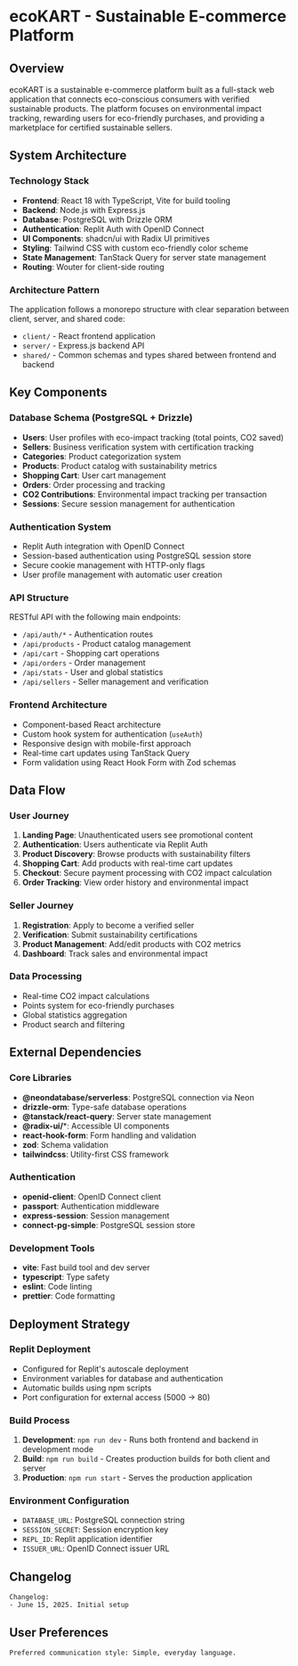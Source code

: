 # ecoKART - Sustainable E-commerce Platform

## Overview

ecoKART is a sustainable e-commerce platform built as a full-stack web application that connects eco-conscious consumers with verified sustainable products. The platform focuses on environmental impact tracking, rewarding users for eco-friendly purchases, and providing a marketplace for certified sustainable sellers.

## System Architecture

### Technology Stack
- **Frontend**: React 18 with TypeScript, Vite for build tooling
- **Backend**: Node.js with Express.js
- **Database**: PostgreSQL with Drizzle ORM
- **Authentication**: Replit Auth with OpenID Connect
- **UI Components**: shadcn/ui with Radix UI primitives
- **Styling**: Tailwind CSS with custom eco-friendly color scheme
- **State Management**: TanStack Query for server state management
- **Routing**: Wouter for client-side routing

### Architecture Pattern
The application follows a monorepo structure with clear separation between client, server, and shared code:
- `client/` - React frontend application
- `server/` - Express.js backend API
- `shared/` - Common schemas and types shared between frontend and backend

## Key Components

### Database Schema (PostgreSQL + Drizzle)
- **Users**: User profiles with eco-impact tracking (total points, CO2 saved)
- **Sellers**: Business verification system with certification tracking
- **Categories**: Product categorization system
- **Products**: Product catalog with sustainability metrics
- **Shopping Cart**: User cart management
- **Orders**: Order processing and tracking
- **CO2 Contributions**: Environmental impact tracking per transaction
- **Sessions**: Secure session management for authentication

### Authentication System
- Replit Auth integration with OpenID Connect
- Session-based authentication using PostgreSQL session store
- Secure cookie management with HTTP-only flags
- User profile management with automatic user creation

### API Structure
RESTful API with the following main endpoints:
- `/api/auth/*` - Authentication routes
- `/api/products` - Product catalog management
- `/api/cart` - Shopping cart operations
- `/api/orders` - Order management
- `/api/stats` - User and global statistics
- `/api/sellers` - Seller management and verification

### Frontend Architecture
- Component-based React architecture
- Custom hook system for authentication (`useAuth`)
- Responsive design with mobile-first approach
- Real-time cart updates using TanStack Query
- Form validation using React Hook Form with Zod schemas

## Data Flow

### User Journey
1. **Landing Page**: Unauthenticated users see promotional content
2. **Authentication**: Users authenticate via Replit Auth
3. **Product Discovery**: Browse products with sustainability filters
4. **Shopping Cart**: Add products with real-time cart updates
5. **Checkout**: Secure payment processing with CO2 impact calculation
6. **Order Tracking**: View order history and environmental impact

### Seller Journey
1. **Registration**: Apply to become a verified seller
2. **Verification**: Submit sustainability certifications
3. **Product Management**: Add/edit products with CO2 metrics
4. **Dashboard**: Track sales and environmental impact

### Data Processing
- Real-time CO2 impact calculations
- Points system for eco-friendly purchases
- Global statistics aggregation
- Product search and filtering

## External Dependencies

### Core Libraries
- **@neondatabase/serverless**: PostgreSQL connection via Neon
- **drizzle-orm**: Type-safe database operations
- **@tanstack/react-query**: Server state management
- **@radix-ui/***: Accessible UI components
- **react-hook-form**: Form handling and validation
- **zod**: Schema validation
- **tailwindcss**: Utility-first CSS framework

### Authentication
- **openid-client**: OpenID Connect client
- **passport**: Authentication middleware
- **express-session**: Session management
- **connect-pg-simple**: PostgreSQL session store

### Development Tools
- **vite**: Fast build tool and dev server
- **typescript**: Type safety
- **eslint**: Code linting
- **prettier**: Code formatting

## Deployment Strategy

### Replit Deployment
- Configured for Replit's autoscale deployment
- Environment variables for database and authentication
- Automatic builds using npm scripts
- Port configuration for external access (5000 → 80)

### Build Process
1. **Development**: `npm run dev` - Runs both frontend and backend in development mode
2. **Build**: `npm run build` - Creates production builds for both client and server
3. **Production**: `npm run start` - Serves the production application

### Environment Configuration
- `DATABASE_URL`: PostgreSQL connection string
- `SESSION_SECRET`: Session encryption key
- `REPL_ID`: Replit application identifier
- `ISSUER_URL`: OpenID Connect issuer URL

## Changelog

```
Changelog:
- June 15, 2025. Initial setup
```

## User Preferences

```
Preferred communication style: Simple, everyday language.
```